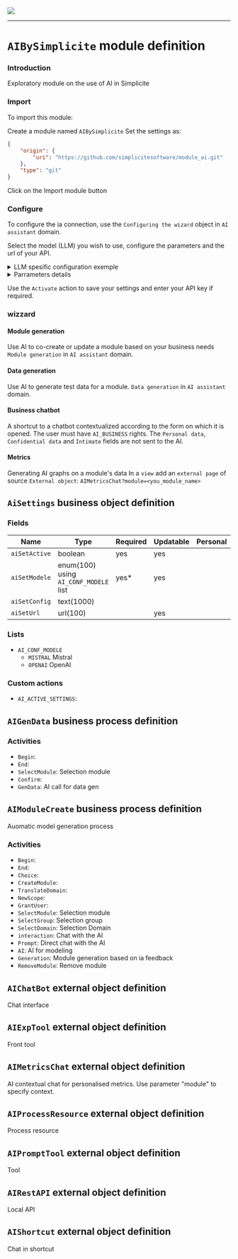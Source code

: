 <!--
 ___ _            _ _    _ _    __
/ __(_)_ __  _ __| (_)__(_) |_ /_/
\__ \ | '  \| '_ \ | / _| |  _/ -_)
|___/_|_|_|_| .__/_|_\__|_|\__\___|
            |_| 
-->
![](https://platform.simplicite.io/logos/standard/logo250.png)
* * *

`AIBySimplicite` module definition
==================================

### Introduction
Exploratory module on the use of AI in Simplicite

### Import
To import this module:

Create a module named `AIBySimplicite`
Set the settings as:
```json
{
	"origin": {
		"uri": "https://github.com/simplicitesoftware/module_ai.git"
	},
	"type": "git"
}
```
Click on the Import module button
### Configure
To configure the ia connection, use the `Configuring the wizard`  object in `AI assistant` domain.

Select the model (LLM) you wish to use, configure the parameters and the url of your API.  

<details>
  <summary>LLM spesific configuration exemple</summary>

#### OpenAI:
```json
{
    'model':'<gpt_model_to_use>',
    'OpenAI-Project': "<my_openai_project_id>", // Optional
    'OpenAI-Organization': "<my_openai_organization_id>", //Optional
    'hist_depth' : 3,
    'code_max_token' : 2000,
    'default_max_token':1500,
    'trigger':''
}
```
#### Mistral  
```json
{
    'hist_depth' : 3,
    'code_max_token' : 2000,
    'default_max_token':1500,
    'trigger':''
}
```
</details>


<details>
  <summary>Parrameters details</summary>

##### hist_depth
Defines the number of messages in the history used for the context.
The greater this number, the more tokens the request uses, but the more relevant is the response. 
##### max_token
*optional*  
Limits the number of tokens in the ia response
###### default_max_token
Maximum number of tokens in a usual context.
###### code_max_token
Maximum number of tokens for thecnical calls.
##### trigger
To define a trigger for ia calls in fields (under development)

</details>  
  
  
Use the `Activate` action to save your settings and enter your API key if required.

### wizzard
#### Module generation
Use AI to co-create or update a module based on your business needs
`Module generation` in `AI assistant` domain.

#### Data generation
Use AI to generate test data for a module.
`Data generation` in `AI assistant` domain.

#### Business chatbot
A shortcut to a chatbot contextualized according to the form on which it is opened.
The user must have `AI_BUSINESS` rights.
The `Personal data`, `Confidential data` and `Intimate` fields are not sent to the AI.


#### Metrics
Generating AI graphs on a module's data
In a `view` add an `external page` of source `External object`: `AIMetricsChat?module=<you_module_name>`

`AiSettings` business object definition
---------------------------------------



### Fields

| Name                                                         | Type                                     | Required | Updatable | Personal | Description                                                                      |
|--------------------------------------------------------------|------------------------------------------|----------|-----------|----------|----------------------------------------------------------------------------------|
| `aiSetActive`                                                | boolean                                  | yes      | yes       |          | -                                                                                |
| `aiSetModele`                                                | enum(100) using `AI_CONF_MODELE` list    | yes*     | yes       |          | -                                                                                |
| `aiSetConfig`                                                | text(1000)                               |          |           |          | -                                                                                |
| `aiSetUrl`                                                   | url(100)                                 |          | yes       |          | -                                                                                |

### Lists

* `AI_CONF_MODELE`
    - `MISTRAL` Mistral
    - `OPENAI` OpenAI

### Custom actions

* `AI_ACTIVE_SETTINGS`: 

`AIGenData` business process definition
---------------------------------------



### Activities

* `Begin`: 
* `End`: 
* `SelectModule`: Selection module
* `Confirm`: 
* `GenData`: AI call for data gen

`AIModuleCreate` business process definition
--------------------------------------------

Auomatic model generation process

### Activities

* `Begin`: 
* `End`: 
* `Choice`: 
* `CreateModule`: 
* `TranslateDomain`: 
* `NewScope`: 
* `GrantUser`: 
* `SelectModule`: Selection module
* `SelectGroup`: Selection group
* `SelectDomain`: Selection Domain
* `interaction`: Chat with the AI
* `Prompt`: Direct chat with the AI
* `AI`: AI for modeling
* `Generation`: Module generation based on ia feedback
* `RemoveModule`: Remove module

`AIChatBot` external object definition
--------------------------------------

Chat interface


`AIExpTool` external object definition
--------------------------------------

Front tool


`AIMetricsChat` external object definition
------------------------------------------

AI contextual chat for personalised metrics. 
Use parameter "module" to specify context.


`AIProcessResource` external object definition
----------------------------------------------

Process resource


`AIPromptTool` external object definition
-----------------------------------------

Tool


`AIRestAPI` external object definition
--------------------------------------

Local API


`AIShortcut` external object definition
---------------------------------------

Chat in shortcut


